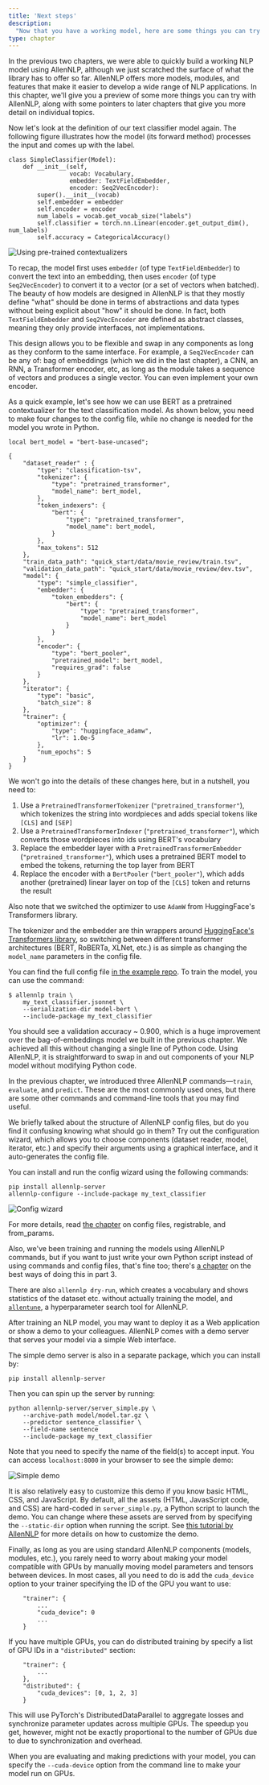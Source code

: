 ```yaml
---
title: 'Next steps'
description:
  "Now that you have a working model, here are some things you can try with AllenNLP!"
type: chapter
---
```


<textblock>

In the previous two chapters, we were able to quickly build a working NLP model using AllenNLP, although we just scratched the surface of what the library has to offer so far. AllenNLP offers more models, modules, and features that make it easier to develop a wide range of NLP applications. In this chapter, we'll give you a preview of some more things you can try with AllenNLP, along with some pointers to later chapters that give you more detail on individual topics.

</textblock>

<exercise id="1" title="Switching to pre-trained contextualizers">

Now let's look at the definition of our text classifier model again. The following figure illustrates how the model (its forward method) processes the input and comes up with the label.

<pre class="language-python"><code>class SimpleClassifier(Model):
    def __init__(self,
                 vocab: Vocabulary,
                 embedder: TextFieldEmbedder,
                 encoder: Seq2VecEncoder):
        super().__init__(vocab)
        self.embedder = embedder
        self.encoder = encoder
        num_labels = vocab.get_vocab_size("labels")
        self.classifier = torch.nn.Linear(encoder.get_output_dim(), num_labels)
        self.accuracy = CategoricalAccuracy()
</code></pre>

<img src="/next-steps/pretrained-contextualizers.svg" alt="Using pre-trained contextualizers" />

To recap, the model first uses `embedder` (of type `TextFieldEmbedder`) to convert the text into an embedding, then uses `encoder` (of type `Seq2VecEncoder`) to convert it to a vector (or a set of vectors when batched). The beauty of how models are designed in AllenNLP is that they mostly define "what" should be done in terms of abstractions and data types without being explicit about "how" it should be done. In fact, both `TextFieldEmbedder` and `Seq2VecEncoder` are defined as abstract classes, meaning they only provide interfaces, not implementations.

This design allows you to be flexible and swap in any components as long as they conform to the same interface. For example, a `Seq2VecEncoder` can be any of: bag of embeddings (which we did in the last chapter), a CNN, an RNN, a Transformer encoder, etc, as long as the module takes a sequence of vectors and produces a single vector. You can even implement your own encoder.

As a quick example, let's see how we can use BERT as a pretrained contextualizer for the text classification model. As shown below, you need to make four changes to the config file, while no change is needed for the model you wrote in Python.

<pre data-line="6-9,10-15,23-28,30-34" class="language-js line-numbers"><code>local bert_model = "bert-base-uncased";

{
    "dataset_reader" : {
        "type": "classification-tsv",
        "tokenizer": {
            "type": "pretrained_transformer",
            "model_name": bert_model,
        },
        "token_indexers": {
            "bert": {
                "type": "pretrained_transformer",
                "model_name": bert_model,
            }
        },
        "max_tokens": 512
    },
    "train_data_path": "quick_start/data/movie_review/train.tsv",
    "validation_data_path": "quick_start/data/movie_review/dev.tsv",
    "model": {
        "type": "simple_classifier",
        "embedder": {
            "token_embedders": {
                "bert": {
                    "type": "pretrained_transformer",
                    "model_name": bert_model
                }
            }
        },
        "encoder": {
            "type": "bert_pooler",
            "pretrained_model": bert_model,
            "requires_grad": false
        }
    },
    "iterator": {
        "type": "basic",
        "batch_size": 8
    },
    "trainer": {
        "optimizer": {
            "type": "huggingface_adamw",
            "lr": 1.0e-5
        },
        "num_epochs": 5
    }
}
</code></pre>

We won't go into the details of these changes here, but in a nutshell, you need to:
1. Use a `PretrainedTransformerTokenizer` (`"pretrained_transformer"`), which tokenizes the string into wordpieces and adds special tokens like `[CLS]` and `[SEP]`
2. Use a `PretrainedTransformerIndexer` (`"pretrained_transformer"`), which converts those wordpieces into ids using BERT's vocabulary
3. Replace the embedder layer with a `PretrainedTransformerEmbedder` (`"pretrained_transformer"`), which uses a pretrained BERT model to embed the tokens, returning the top layer from BERT
4. Replace the encoder with a `BertPooler` (`"bert_pooler"`), which adds another (pretrained) linear layer on top of the `[CLS]` token and returns the result

Also note that we switched the optimizer to use `AdamW` from HuggingFace's Transformers library.

The tokenizer and the embedder are thin wrappers around [HuggingFace's Transformers library](https://github.com/huggingface/transformers), so switching between different transformer architectures (BERT, RoBERTa, XLNet, etc.) is as simple as changing the `model_name` parameters in the config file.

You can find the full config file [in the example repo](https://github.com/allenai/allennlp-course-examples/tree/master/quick_start). To train the model, you can use the command:

```
$ allennlp train \
    my_text_classifier.jsonnet \
    --serialization-dir model-bert \
    --include-package my_text_classifier
```

You should see a validation accuracy ~ 0.900, which is a huge improvement over the bag-of-embeddings model we built in the previous chapter. We achieved all this without changing a single line of Python code. Using AllenNLP, it is straightforward to swap in and out components of your NLP model without modifying Python code.

</exercise>

<exercise id="2" title="More AllenNLP commands">

In the previous chapter, we introduced three AllenNLP commands—`train`, `evaluate`, and `predict`. These are the most commonly used ones, but there are some other commands and command-line tools that you may find useful.

We briefly talked about the structure of AllenNLP config files, but do you find it confusing knowing what should go in them? Try out the configuration wizard, which allows you to choose components (dataset reader, model, iterator, etc.) and specify their arguments using a graphical interface, and it auto-generates the config file. 

You can install and run the config wizard using the following commands:

```
pip install allennlp-server
allennlp-configure --include-package my_text_classifier
```

<img src="/next-steps/config-wizard.png" alt="Config wizard" />

For more details, read [the chapter](/using-config-files) on config files, registrable, and from_params.

Also, we've been training and running the models using AllenNLP commands, but if you want to just write your own Python script instead of using commands and config files, that's fine too; there's [a chapter](/writing-python-script) on the best ways of doing this in part 3.

There are also `allennlp dry-run`, which creates a vocabulary and shows statistics of the dataset etc. without actually training the model, and [`allentune`](https://github.com/allenai/allentune), a hyperparameter search tool for AllenNLP. 

</exercise>

<exercise id="3" title="Running a demo">

After training an NLP model, you may want to deploy it as a Web application or show a demo to your colleagues. AllenNLP comes with a  demo server that serves your model via a simple Web interface.

The simple demo server is also in a separate package, which you can install by:

```
pip install allennlp-server
```

Then you can spin up the server by running:

```
python allennlp-server/server_simple.py \
    --archive-path model/model.tar.gz \
    --predictor sentence_classifier \
    --field-name sentence
    --include-package my_text_classifier
```

Note that you need to specify the name of the field(s) to accept input. You can access `localhost:8000` in your browser to see the simple demo:

<img src="/next-steps/simple-demo.png" alt="Simple demo" />

It is also relatively easy to customize this demo if you know basic HTML, CSS, and JavaScript. By default, all the assets (HTML, JavasScript code, and CSS) are hard-coded in `server_simple.py`, a Python script to launch the demo. You can change where these assets are served from by specifying the `--static-dir` option when running the script. See [this tutorial by AllenNLP](https://github.com/allenai/allennlp/blob/master/tutorials/getting_started/predicting_paper_venues/predicting_paper_venues_pt2.md) for more details on how to customize the demo.

</exercise>

<exercise id="4" title="Using GPUs">

Finally, as long as you are using standard AllenNLP components (models, modules, etc.), you rarely need to worry about making your model compatible with GPUs by manually moving model parameters and tensors between devices. In most cases, all you need to do is add the `cuda_device` option to your trainer specifying the ID of the GPU you want to use:

```
    "trainer": {
        ...
        "cuda_device": 0
        ...
    }
```

If you have multiple GPUs, you can do distributed training by specify a list of GPU IDs in a `"distributed"` section:

```
    "trainer": {
        ...
    },
    "distributed": {
        "cuda_devices": [0, 1, 2, 3]
    }
```

This will use PyTorch's DistributedDataParallel to aggregate losses and synchronize parameter updates across multiple GPUs. The speedup you get, however, might not be exactly proportional to the number of GPUs due to due to synchronization and overhead.

When you are evaluating and making predictions with your model, you can specify the `--cuda-device` option from the command line to make your model run on GPUs.

</exercise>
